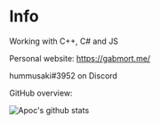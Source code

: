 # Info

Working with C++, C# and JS

Personal website: https://gabmort.me/

hummusaki#3952 on Discord

GitHub overview:

![Apoc's github stats](https://github-readme-stats.vercel.app/api?username=Apoc101)
